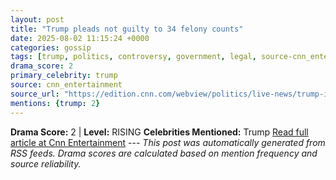 ```yaml
---
layout: post
title: "Trump pleads not guilty to 34 felony counts"
date: 2025-08-02 11:15:24 +0000
categories: gossip
tags: [trump, politics, controversy, government, legal, source-cnn_entertainment, drama-rising]
drama_score: 2
primary_celebrity: trump
source: cnn_entertainment
source_url: "https://edition.cnn.com/webview/politics/live-news/trump-indictment-stormy-daniels-news-04-03-23/index.html"
mentions: {trump: 2}
---
```


**Drama Score:** 2 | **Level:** RISING **Celebrities Mentioned:** Trump [Read full article at Cnn Entertainment](https://edition.cnn.com/webview/politics/live-news/trump-indictment-stormy-daniels-news-04-03-23/index.html) --- *This post was automatically generated from RSS feeds. Drama scores are calculated based on mention frequency and source reliability.*
